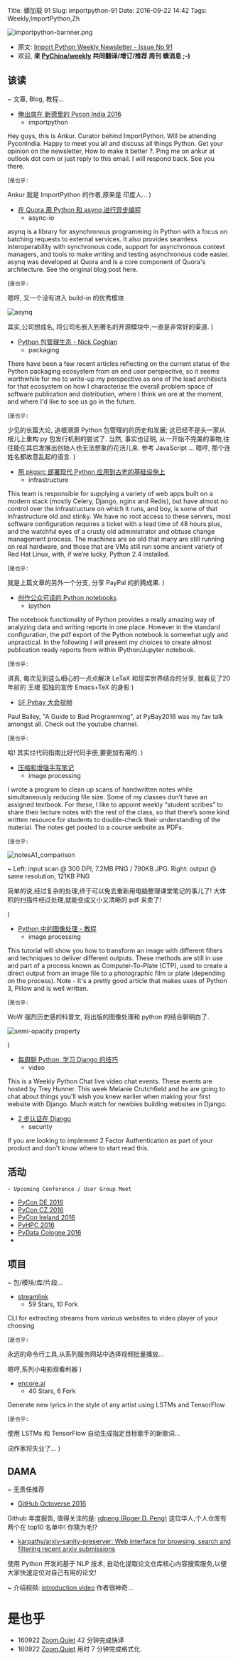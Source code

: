 Title: 蠎加载 91
Slug: importpython-91
Date: 2016-09-22 14:42
Tags: Weekly,ImportPython,Zh

![importpython-barnner.png](http://zoomq.qiniudn.com/ZQCollection/snap/importpython-barnner.png?imageView2/2/h/210)


- 原文: [Import Python Weekly Newsletter - Issue No 91](http://importpython.com/newsletter/no/91/)
- 欢迎, **来 [PyChina/weekly](https://github.com/PyChina/weekly) 共同翻译/增订/推荐 周刊 蠎消息 ;-)**

## 该读
~ 文章, Blog, 教程...

- [俺出席在 新德里的 Pycon India 2016](http://importpython.com/newsletter/)
    + importpython

Hey guys, this is Ankur. Curator behind ImportPython. Will be attending PyconIndia. Happy to meet you all and discuss all things Python. Get your opinion on the newsletter, How to make it better ?. Ping me on ankur at outlook dot com or just reply to this email. I will respond back. See you there.

(`是也乎:`

Ankur 就是 ImportPython 的作者,原来是 印度人...
)

- [在 Quora 用 Python 和 asynq 进行异步编程](https://engineering.quora.com/Asynchronous-Programming-in-Python)
    + async-io

asynq is a library for asynchronous programming in Python with a focus on batching requests to external services. It also provides seamless interoperability with synchronous code, support for asynchronous context managers, and tools to make writing and testing asynchronous code easier. asynq was developed at Quora and is a core component of Quora's architecture. See the original blog post here.


(`是也乎:`

嗯哼, 又一个没有进入 build-in 的优秀模块

![asynq](https://camo.githubusercontent.com/d8d52ecb8b1db0ed494020ffc9c15925db01c68c/687474703a2f2f692e696d6775722e636f6d2f6a43504e794f612e706e67)

其实,公司想成名, 将公司名嵌入到著名的开源模块中,一直是非常好的渠道.
)

- [Python 包管理生态 - Nick Coghlan](http://www.curiousefficiency.org/posts/2016/09/python-packaging-ecosystem.html)
    + packaging

There have been a few recent articles reflecting on the current status of the Python packaging ecosystem from an end user perspective, so it seems worthwhile for me to write-up my perspective as one of the lead architects for that ecosystem on how I characterise the overall problem space of software publication and distribution, where I think we are at the moment, and where I'd like to see us go in the future.

(`是也乎:`

少见的长篇大论, 追根溯源 Python 包管理的的历史和发展;
这已经不是头一家从根儿上重构 py 包发行机制的尝试了.
当然, 事实也证明, 从一开始不完美的事物,往往能在其后发展出创始人也无法想象的花活儿来.
参考 JavaScript ... 嗯哼, 那个连姓名都故意乱起的语言.
)

- [用 pkgsrc 部署现代 Python 应用到古老的基础设施上](http://pythonsweetness.tumblr.com/post/150466265417)
    + infrastructure

This team is responsible for supplying a variety of web apps built on a modern stack (mostly Celery, Django, nginx and Redis), but have almost no control over the infrastructure on which it runs, and boy, is some of that infrastructure old and stinky. We have no root access to these servers, most software configuration requires a ticket with a lead time of 48 hours plus, and the watchful eyes of a crusty old administrator and obtuse change management process. The machines are so old that many are still running on real hardware, and those that are VMs still run some ancient variety of Red Hat Linux, with, if we’re lucky, Python 2.4 installed.

(`是也乎:`

就是上篇文章的另外一个分支, 分享 PayPal 的折腾成果.
)

- [创作公众可读的 Python notebooks](http://blog.juliusschulz.de/blog/ultimate-ipython-notebook)
    + ipython

The notebook functionality of Python provides a really amazing way of analyzing data and writing reports in one place. However in the standard configuration, the pdf export of the Python notebook is somewhat ugly and unpractical. In the following I will present my choices to create almost publication ready reports from within IPython/Jupyter notebook.


(`是也乎:`

讲真, 每次见到这么细心的一点点解决 LeTaX 和现实世界结合的分享,
就看见了20年前的 王珢 孤独的宣传 Emacs+TeX 的身影
)


- [SF Pybay 大会视频](https://www.youtube.com/channel/UC51aOZF5nnderbuar5D5ifw)

Paul Bailey, "A Guide to Bad Programming", at PyBay2016 was my fav talk amongst all. Check out the youtube channel.

(`是也乎:`

哈! 其实烂代码指南比好代码手册,要更加有用的.
)

- [压缩和增强手写笔记](https://mzucker.github.io/2016/09/20/noteshrink.html)
    + image processing

I wrote a program to clean up scans of handwritten notes while simultaneously reducing file size. Some of my classes don’t have an assigned textbook. For these, I like to appoint weekly “student scribes” to share their lecture notes with the rest of the class, so that there’s some kind written resource for students to double-check their understanding of the material. The notes get posted to a course website as PDFs.

(`是也乎:`

![notesA1_comparison](https://mzucker.github.io/images/noteshrink/notesA1_comparison.png)

~ Left: input scan @ 300 DPI, 7.2MB PNG / 790KB JPG. Right: output @ same resolution, 121KB PNG

简单的说,经过复杂的处理,终于可以免去重新用电脑整理课堂笔记的事儿了!
大体积的扫描件经过处理,就能变成又小又清晰的 pdf 来卖了!

)

- [Python 中的图像处理 - 教程](https://www.codementor.io/python/tutorial/image-manipulation-in-python)
    + image processing

This tutorial will show you how to transform an image with different filters and techniques to deliver different outputs. These methods are still in use and part of a process known as Computer-To-Plate (CTP), used to create a direct output from an image file to a photographic film or plate (depending on the process). Note - It's a pretty good article that makes uses of Python 3, Pillow and is well written.

(`是也乎:`

WoW 强烈历史感的科普文, 将出版的图像处理和 python 的结合聊明白了.

![semi-opacity property](https://cdn.filestackcontent.com/mXHi44pSTl6xAZsNHnRi)

)

- [每周聊 Python: 学习 Django 的技巧](http://ccst.io/e/learning-django)
    + video

This is a Weekly Python Chat live video chat events. These events are hosted by Trey Hunner. This week Melanie Crutchfield and he are going to chat about things you'll wish you knew earlier when making your first website with Django. Much watch for newbies building websites in Django.

- [2 步认证在 Django](https://markusholtermann.eu/2016/09/2-factor-authentication-in-django/)
    + security

If you are looking to implement 2 Factor Authentication as part of your product and don't know where to start read this. 


## 活动
    ~ Upcoming Conference / User Group Meet

- [PyCon DE 2016](http://pycon.de/)
- [PyCon CZ 2016](https://cz.pycon.org/2016/)
- [PyCon Ireland 2016](https://python.ie/pycon-2016/)
- [PyHPC 2016](http://www.dlr.de/sc/pyhpc2016)
- [PyData Cologne 2016](http://pydata.org/cologne2016/)
- 


## 项目
~ 包/模块/库/片段...

- [streamlink](https://github.com/streamlink/streamlink) 
    + 59 Stars, 10 Fork

CLI for extracting streams from various websites to video player of your choosing

(`是也乎:`

永远的命令行工具,从系列服务网站中选择视频批量播放...

嗯哼,系列小电影观看利器
)

- [encore.ai](https://github.com/dyelax/encore.ai)
    - 40 Stars, 6 Fork

Generate new lyrics in the style of any artist using LSTMs and TensorFlow

(`是也乎:`

使用 LSTMs 和 TensorFlow 自动生成指定目标歌手的新歌词...

词作家将失业了...
)

## DAMA
~ 无责任推荐

- [GitHub Octoverse 2016](https://octoverse.github.com/)

Github 年度报吿, 值得关注的是: [rdpeng (Roger D. Peng)](https://github.com/rdpeng)
这位华人,个人仓库有两个在 top10 名单中!
你猜为毛!?

- [karpathy/arxiv-sanity-preserver: Web interface for browsing, search and filtering recent arxiv submissions](https://github.com/karpathy/arxiv-sanity-preserver)

使用 Python 开发的基于 NLP 技术, 自动化提取论文仓库核心内容搜索服务,以便大家快速定位对自己有用的论文!

~ 介绍视频: [introduction video](https://youtu.be/S2GY3gh6qC8)
作者很神奇...


# 是也乎

- 160922 [Zoom.Quiet](http://zoomquiet.io) 42 分钟完成快译
- 160922 [Zoom.Quiet](http://zoomquiet.io) 用时 7 分钟完成格式化.


